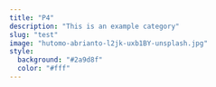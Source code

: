 ```yaml
---
title: "P4"
description: "This is an example category"
slug: "test"
image: "hutomo-abrianto-l2jk-uxb1BY-unsplash.jpg"
style:
  background: "#2a9d8f"
  color: "#fff"
---
```

